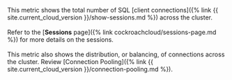 This metric shows the total number of SQL [client connections]({% link {{ site.current_cloud_version }}/show-sessions.md %}) across the cluster.<br /><br />Refer to the [<b>Sessions</b> page]({% link cockroachcloud/sessions-page.md %}) for more details on the sessions.<br /><br />This metric also shows the distribution, or balancing, of connections across the cluster. Review [Connection Pooling]({% link {{ site.current_cloud_version }}/connection-pooling.md %}).